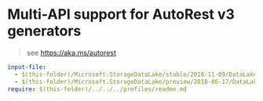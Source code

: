 # Multi-API support for AutoRest v3 generators

> see https://aka.ms/autorest

``` yaml
input-file:
  - $(this-folder)/Microsoft.StorageDataLake/stable/2018-11-09/DataLakeStorage.json
  - $(this-folder)/Microsoft.StorageDataLake/preview/2018-06-17/DataLakeStorage.json
require: $(this-folder)/../../../profiles/readme.md
```
